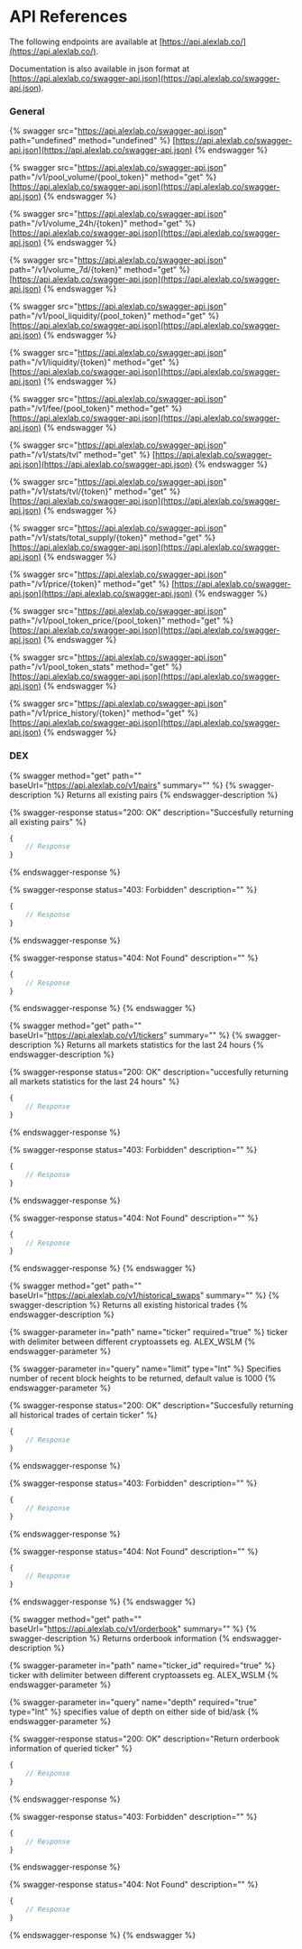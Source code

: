 # API References

The following endpoints are available at [https://api.alexlab.co/](https://api.alexlab.co/).

Documentation is also available in json format at [https://api.alexlab.co/swagger-api.json](https://api.alexlab.co/swagger-api.json).

### General



{% swagger src="https://api.alexlab.co/swagger-api.json" path="undefined" method="undefined" %}
[https://api.alexlab.co/swagger-api.json](https://api.alexlab.co/swagger-api.json)
{% endswagger %}

{% swagger src="https://api.alexlab.co/swagger-api.json" path="/v1/pool_volume/{pool_token}" method="get" %}
[https://api.alexlab.co/swagger-api.json](https://api.alexlab.co/swagger-api.json)
{% endswagger %}

{% swagger src="https://api.alexlab.co/swagger-api.json" path="/v1/volume_24h/{token}" method="get" %}
[https://api.alexlab.co/swagger-api.json](https://api.alexlab.co/swagger-api.json)
{% endswagger %}

{% swagger src="https://api.alexlab.co/swagger-api.json" path="/v1/volume_7d/{token}" method="get" %}
[https://api.alexlab.co/swagger-api.json](https://api.alexlab.co/swagger-api.json)
{% endswagger %}

{% swagger src="https://api.alexlab.co/swagger-api.json" path="/v1/pool_liquidity/{pool_token}" method="get" %}
[https://api.alexlab.co/swagger-api.json](https://api.alexlab.co/swagger-api.json)
{% endswagger %}

{% swagger src="https://api.alexlab.co/swagger-api.json" path="/v1/liquidity/{token}" method="get" %}
[https://api.alexlab.co/swagger-api.json](https://api.alexlab.co/swagger-api.json)
{% endswagger %}

{% swagger src="https://api.alexlab.co/swagger-api.json" path="/v1/fee/{pool_token}" method="get" %}
[https://api.alexlab.co/swagger-api.json](https://api.alexlab.co/swagger-api.json)
{% endswagger %}

{% swagger src="https://api.alexlab.co/swagger-api.json" path="/v1/stats/tvl" method="get" %}
[https://api.alexlab.co/swagger-api.json](https://api.alexlab.co/swagger-api.json)
{% endswagger %}

{% swagger src="https://api.alexlab.co/swagger-api.json" path="/v1/stats/tvl/{token}" method="get" %}
[https://api.alexlab.co/swagger-api.json](https://api.alexlab.co/swagger-api.json)
{% endswagger %}

{% swagger src="https://api.alexlab.co/swagger-api.json" path="/v1/stats/total_supply/{token}" method="get" %}
[https://api.alexlab.co/swagger-api.json](https://api.alexlab.co/swagger-api.json)
{% endswagger %}

{% swagger src="https://api.alexlab.co/swagger-api.json" path="/v1/price/{token}" method="get" %}
[https://api.alexlab.co/swagger-api.json](https://api.alexlab.co/swagger-api.json)
{% endswagger %}

{% swagger src="https://api.alexlab.co/swagger-api.json" path="/v1/pool_token_price/{pool_token}" method="get" %}
[https://api.alexlab.co/swagger-api.json](https://api.alexlab.co/swagger-api.json)
{% endswagger %}

{% swagger src="https://api.alexlab.co/swagger-api.json" path="/v1/pool_token_stats" method="get" %}
[https://api.alexlab.co/swagger-api.json](https://api.alexlab.co/swagger-api.json)
{% endswagger %}

{% swagger src="https://api.alexlab.co/swagger-api.json" path="/v1/price_history/{token}" method="get" %}
[https://api.alexlab.co/swagger-api.json](https://api.alexlab.co/swagger-api.json)
{% endswagger %}

### DEX

{% swagger method="get" path="" baseUrl="https://api.alexlab.co/v1/pairs" summary="" %}
{% swagger-description %}
Returns all existing pairs
{% endswagger-description %}

{% swagger-response status="200: OK" description="Succesfully returning all existing pairs" %}
```javascript
{
    // Response
}
```
{% endswagger-response %}

{% swagger-response status="403: Forbidden" description="" %}
```javascript
{
    // Response
}
```
{% endswagger-response %}

{% swagger-response status="404: Not Found" description="" %}
```javascript
{
    // Response
}
```
{% endswagger-response %}
{% endswagger %}

{% swagger method="get" path="" baseUrl="https://api.alexlab.co/v1/tickers" summary="" %}
{% swagger-description %}
Returns all markets statistics for the last 24 hours
{% endswagger-description %}

{% swagger-response status="200: OK" description="uccesfully returning all markets statistics for the last 24 hours" %}
```javascript
{
    // Response
}
```
{% endswagger-response %}

{% swagger-response status="403: Forbidden" description="" %}
```javascript
{
    // Response
}
```
{% endswagger-response %}

{% swagger-response status="404: Not Found" description="" %}
```javascript
{
    // Response
}
```
{% endswagger-response %}
{% endswagger %}

{% swagger method="get" path="" baseUrl="https://api.alexlab.co/v1/historical_swaps" summary="" %}
{% swagger-description %}
Returns all existing historical trades
{% endswagger-description %}

{% swagger-parameter in="path" name="ticker" required="true" %}
ticker with delimiter between different cryptoassets eg. ALEX_WSLM
{% endswagger-parameter %}

{% swagger-parameter in="query" name="limit" type="Int" %}
Specifies number of recent block heights to be returned, default value is 1000
{% endswagger-parameter %}

{% swagger-response status="200: OK" description="Succesfully returning all historical trades of certain ticker" %}
```javascript
{
    // Response
}
```
{% endswagger-response %}

{% swagger-response status="403: Forbidden" description="" %}
```javascript
{
    // Response
}
```
{% endswagger-response %}

{% swagger-response status="404: Not Found" description="" %}
```javascript
{
    // Response
}
```
{% endswagger-response %}
{% endswagger %}

{% swagger method="get" path="" baseUrl="https://api.alexlab.co/v1/orderbook" summary="" %}
{% swagger-description %}
Returns orderbook information
{% endswagger-description %}

{% swagger-parameter in="path" name="ticker_id" required="true" %}
ticker with delimiter between different cryptoassets eg. ALEX_WSLM
{% endswagger-parameter %}

{% swagger-parameter in="query" name="depth" required="true" type="Int" %}
specifies value of depth on either side of bid/ask
{% endswagger-parameter %}

{% swagger-response status="200: OK" description="Return orderbook information of queried ticker" %}
```javascript
{
    // Response
}
```
{% endswagger-response %}

{% swagger-response status="403: Forbidden" description="" %}
```javascript
{
    // Response
}
```
{% endswagger-response %}

{% swagger-response status="404: Not Found" description="" %}
```javascript
{
    // Response
}
```
{% endswagger-response %}
{% endswagger %}

